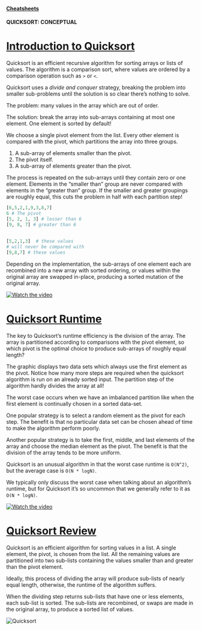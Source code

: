 #### [Cheatsheets](https://www.codecademy.com/learn/sorting-algorithms/modules/cs-quicksort/cheatsheet)

#### QUICKSORT: CONCEPTUAL

# [Introduction to Quicksort](https://www.codecademy.com/courses/sorting-algorithms/lessons/quicksort-conceptual/exercises/quicksort-conceptual-intro)

Quicksort is an efficient recursive algorithm for sorting arrays or lists of values. 
The algorithm is a comparison sort, where values are ordered by a comparison operation such as `>` or `<`.

Quicksort uses a *divide and conquer* strategy, breaking the problem into smaller sub-problems until the solution is so clear there’s nothing to solve.

The problem: many values in the array which are out of order.

The solution: break the array into sub-arrays containing at most one element. 
One element is sorted by default!

We choose a single pivot element from the list. 
Every other element is compared with the pivot, which partitions the array into three groups.
1. A sub-array of elements smaller than the pivot.
2. The pivot itself.
3. A sub-array of elements greater than the pivot.

The process is repeated on the sub-arrays until they contain zero or one element. 
Elements in the “smaller than” group are never compared with elements in the “greater than” group. 
If the smaller and greater groupings are roughly equal, this cuts the problem in half with each partition step!
```python
[6,5,2,1,9,3,8,7]
6 # The pivot
[5, 2, 1, 3] # lesser than 6
[9, 8, 7] # greater than 6
 
 
[5,2,1,3]  # these values
# will never be compared with 
[9,8,7] # these values
```
Depending on the implementation, the sub-arrays of one element each are recombined into a new array with sorted ordering, 
or values within the original array are swapped in-place, producing a sorted mutation of the original array.

[![Watch the video](https://img.youtube.com/vi/-oXfZUyA7Po/0.jpg)](https://youtu.be/-oXfZUyA7Po)

# [Quicksort Runtime](https://www.codecademy.com/courses/sorting-algorithms/lessons/quicksort-conceptual/exercises/quicksort-conceptual-runtime)

The key to Quicksort’s runtime efficiency is the division of the array. 
The array is partitioned according to comparisons with the pivot element, so which pivot is the optimal choice to produce sub-arrays of roughly equal length?

The graphic displays two data sets which always use the first element as the pivot. 
Notice how many more steps are required when the quicksort algorithm is run on an already sorted input. 
The partition step of the algorithm hardly divides the array at all!

The worst case occurs when we have an imbalanced partition like when the first element is continually chosen in a sorted data-set.

One popular strategy is to select a random element as the pivot for each step. 
The benefit is that no particular data set can be chosen ahead of time to make the algorithm perform poorly.

Another popular strategy is to take the first, middle, and last elements of the array and choose the median element as the pivot. 
The benefit is that the division of the array tends to be more uniform.

Quicksort is an unusual algorithm in that the worst case runtime is `O(N^2)`, but the average case is `O(N * logN)`.

We typically only discuss the worst case when talking about an algorithm’s runtime, but for Quicksort it’s so uncommon that we generally refer to it as `O(N * logN)`.


[![Watch the video](https://img.youtube.com/vi/BT7gWd8zRtA/0.jpg)](https://youtu.be/BT7gWd8zRtA)

# [Quicksort Review](https://www.codecademy.com/courses/sorting-algorithms/lessons/quicksort-conceptual/exercises/quicksort-conceptual-review)

Quicksort is an efficient algorithm for sorting values in a list. 
A single element, the pivot, is chosen from the list. 
All the remaining values are partitioned into two sub-lists containing the values smaller than and greater than the pivot element.

Ideally, this process of dividing the array will produce sub-lists of nearly equal length, otherwise, the runtime of the algorithm suffers.

When the dividing step returns sub-lists that have one or less elements, each sub-list is sorted. 
The sub-lists are recombined, or swaps are made in the original array, to produce a sorted list of values.

![Quicksort]()












